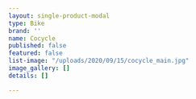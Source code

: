 ```yaml
---
layout: single-product-modal
type: Bike
brand: ''
name: Cocycle
published: false
featured: false
list-image: "/uploads/2020/09/15/cocycle_main.jpg"
image_gallery: []
details: []

---
```

